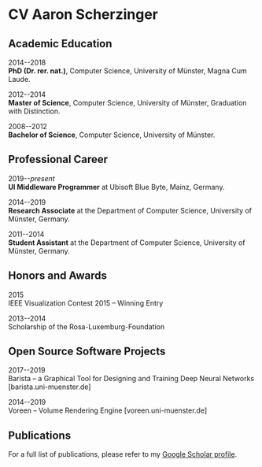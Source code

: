 # CV Aaron Scherzinger

## Academic Education

2014--2018      
**PhD (Dr. rer. nat.)**, Computer Science, University of Münster, Magna Cum Laude.

2012--2014  
**Master of Science**, Computer Science, University of Münster, Graduation with Distinction.

2008--2012  
**Bachelor of Science**, Computer Science, University of Münster.

## Professional Career

2019--_present_  
**UI Middleware Programmer** at Ubisoft Blue Byte, Mainz, Germany.

2014--2019  
**Research Associate** at the Department of Computer Science, University of Münster, Germany.

2011--2014  
**Student Assistant** at the Department of Computer Science, University of Münster, Germany.

## Honors and Awards

2015  
IEEE Visualization Contest 2015 – Winning Entry

2013--2014  
Scholarship of the Rosa-Luxemburg-Foundation

## Open Source Software Projects

2017--2019  
Barista – a Graphical Tool for Designing and Training Deep Neural Networks [barista.uni-muenster.de]

2014--2019  
Voreen – Volume Rendering Engine [voreen.uni-muenster.de]

## Publications

For a full list of publications, please refer to my [Google Scholar profile](https://scholar.google.de/citations?user=NtnR690AAAAJ&hl=en).
